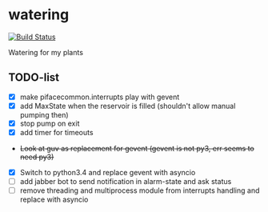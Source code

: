 # watering

[![Build Status](https://travis-ci.org/kampfschlaefer/watering.svg?branch=master)](https://travis-ci.org/kampfschlaefer/watering)

Watering for my plants

## TODO-list

- [x] make pifacecommon.interrupts play with gevent
- [x] add MaxState when the reservoir is filled (shouldn't allow manual pumping then)
- [x] stop pump on exit
- [x] add timer for timeouts
- ~~Look at guv as replacement for gevent (gevent is not py3, err seems to need py3)~~
- [x] Switch to python3.4 and replace gevent with asyncio
- [ ] add jabber bot to send notification in alarm-state and ask status
- [ ] remove threading and multiprocess module from interrupts handling and replace with asyncio
